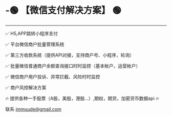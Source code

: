 # -🟢 【微信支付解决方案】 🟢
________________________________

✅ H5,APP跳转小程序支付

✅ 平台微信商户批量管理系统

✅ 第三方收款系统（提供API对接，支持商户号、小程序，轮询）

✅ 批量微信普通商户余额查询接口时时监控（基本帐户，运营帐户）

✅ 微信商户用户投诉、异常拦截、风险时时监控

✅ 商户风控解决方案

🔥 提供各种一手股票（A股，美股，港股...）,期权，期货，加密货币数据api 🔥

联系 immuude@gmail.com
